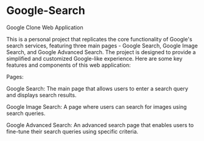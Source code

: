 # Google-Search
Google Clone Web Application

This is a personal project that replicates the core functionality of Google's search services, featuring three main pages - Google Search, Google Image Search, and Google Advanced Search. The project is designed to provide a simplified and customized Google-like experience. Here are some key features and components of this web application:

Pages:

Google Search: The main page that allows users to enter a search query and displays search results.

Google Image Search: A page where users can search for images using search queries.

Google Advanced Search: An advanced search page that enables users to fine-tune their search queries using specific criteria.
